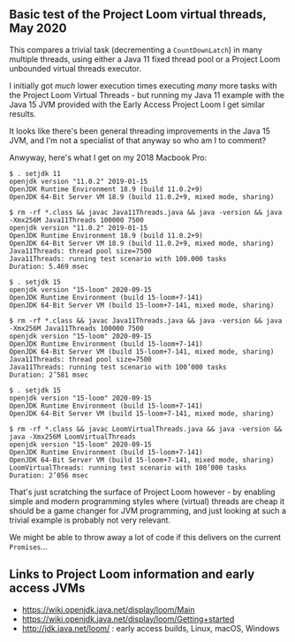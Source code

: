 Basic test of the Project Loom virtual threads, May 2020 
-----

This compares a trivial task (decrementing a `CountDownLatch`) in many multiple
threads, using either a Java 11 fixed thread pool or a Project Loom unbounded
virtual threads executor.

I initially got _much_ lower execution times executing _many_ more tasks with
the Project Loom Virtual Threads - but running my Java 11 example with the
Java 15 JVM provided with the Early Access Project Loom I get similar results.

It looks like there's been general threading improvements in the Java 15 JVM,
and I'm not a specialist of that anyway so who am I to comment?

Anwyway, here's what I get on my 2018 Macbook Pro:

    $ . setjdk 11
    openjdk version "11.0.2" 2019-01-15
    OpenJDK Runtime Environment 18.9 (build 11.0.2+9)
    OpenJDK 64-Bit Server VM 18.9 (build 11.0.2+9, mixed mode, sharing)

    $ rm -rf *.class && javac Java11Threads.java && java -version && java -Xmx256M Java11Threads 100000 7500
    openjdk version "11.0.2" 2019-01-15
    OpenJDK Runtime Environment 18.9 (build 11.0.2+9)
    OpenJDK 64-Bit Server VM 18.9 (build 11.0.2+9, mixed mode, sharing)
    Java11Threads: thread pool size=7500
    Java11Threads: running test scenario with 100.000 tasks
    Duration: 5.469 msec

    $ . setjdk 15
    openjdk version "15-loom" 2020-09-15
    OpenJDK Runtime Environment (build 15-loom+7-141)
    OpenJDK 64-Bit Server VM (build 15-loom+7-141, mixed mode, sharing)

    $ rm -rf *.class && javac Java11Threads.java && java -version && java -Xmx256M Java11Threads 100000 7500
    openjdk version "15-loom" 2020-09-15
    OpenJDK Runtime Environment (build 15-loom+7-141)
    OpenJDK 64-Bit Server VM (build 15-loom+7-141, mixed mode, sharing)
    Java11Threads: thread pool size=7500
    Java11Threads: running test scenario with 100’000 tasks
    Duration: 2’581 msec

    $ . setjdk 15
    openjdk version "15-loom" 2020-09-15
    OpenJDK Runtime Environment (build 15-loom+7-141)
    OpenJDK 64-Bit Server VM (build 15-loom+7-141, mixed mode, sharing)

    $ rm -rf *.class && javac LoomVirtualThreads.java && java -version && java -Xmx256M LoomVirtualThreads
    openjdk version "15-loom" 2020-09-15
    OpenJDK Runtime Environment (build 15-loom+7-141)
    OpenJDK 64-Bit Server VM (build 15-loom+7-141, mixed mode, sharing)
    LoomVirtualThreads: running test scenario with 100’000 tasks
    Duration: 2’056 msec

That's just scratching the surface of Project Loom however - by enabling simple and modern programming
styles where (virtual) threads are cheap it should be a game changer for JVM programming, and just
looking at such a trivial example is probably not very relevant.

We might be able to throw away a lot of code if this delivers on the current `Promises`...

## Links to Project Loom information and early access JVMs

* https://wiki.openjdk.java.net/display/loom/Main
* https://wiki.openjdk.java.net/display/loom/Getting+started 
* http://jdk.java.net/loom/ : early access builds, Linux, macOS, Windows